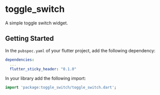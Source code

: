 # toggle_switch

A simple toggle switch widget.

## Getting Started

In the `pubspec.yaml` of your flutter project, add the following dependency:

```yaml
dependencies:
  ...
  flutter_sticky_header: "0.1.0"
```

In your library add the following import:

```dart
import 'package:toggle_switch/toggle_switch.dart';
```
